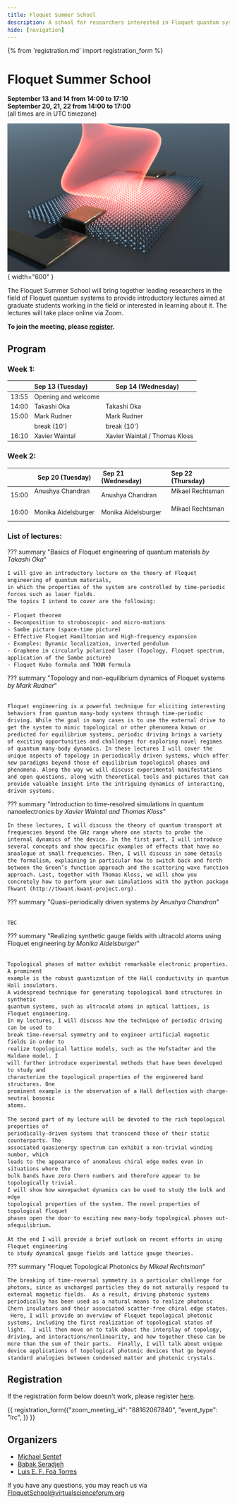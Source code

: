 ```yaml
---
title: Floquet Summer School
description: A school for researchers interested in Floquet quantum systems
hide: [navigation]
---
```

{% from 'registration.md' import registration_form %}
# Floquet Summer School
**<time data-format="MMMM D" datetime="2022-09-13T14:00:00+00:00">September 13</time> and <time data-format="D" datetime="2022-09-14T14:00:00+00:00">14</time> from <time data-format="H:mm" datetime="2022-09-13T14:00:00+00:00">14:00</time> to <time data-format="H:mm" datetime="2022-09-13T17:10:00+00:00">17:10</time>**  
**<time data-format="MMMM D" datetime="2022-09-20T15:00:00+00:00">September 20</time>, <time data-format="D" datetime="2022-09-21T15:00:00+00:00">21</time>, <time data-format="D" datetime="2022-09-22T15:00:00+00:00">22</time> from <time data-format="H:mm" datetime="2022-09-20T15:00:00+00:00">14:00</time> to <time data-format="H:mm" datetime="2022-09-20T17:00:00+00:00">17:00</time>**  
(all times are in <span class="timezone">UTC</span> timezone)

![school logo](media/floquet_school_logo.png){ width="600" }

The Floquet Summer School will bring together leading researchers in the field of Floquet quantum systems to provide introductory lectures aimed at graduate students working in the field or interested in learning about it. The lectures will take place online via Zoom.

**To join the meeting, please [register](#registration).**

## Program

### Week 1:

|           | Sep 13 (Tuesday) |       Sep 14 (Wednesday)      |
|-----------|:----------------|:-----------------------------|
| <time data-format="H:mm" datetime="2022-09-13T13:55:00+00:00">13:55</time> | Opening and welcome  |                               |
| <time data-format="H:mm" datetime="2022-09-13T14:00:00+00:00">14:00</time> | Takashi Oka          | Takashi Oka                   |
| <time data-format="H:mm" datetime="2022-09-13T15:00:00+00:00">15:00</time> | Mark Rudner          | Mark Rudner                   |
|           | break (10')          | break (10')                   |
| <time data-format="H:mm" datetime="2022-09-13T16:10:00+00:00">16:10</time> | Xavier Waintal       | Xavier Waintal / Thomas Kloss |


### Week 2:

|           |   Sep 20 (Tuesday)  |  Sep 21 (Wednesday) | Sep 22 (Thursday) |
|-----------|:-------------------|:-------------------|:-----------------|
| <time data-format="H:mm" datetime="2022-09-20T15:00:00+00:00">15:00</time> | Anushya Chandran    | Anushya Chandran    | Mikael Rechtsman  |
| <time data-format="H:mm" datetime="2022-09-20T16:00:00+00:00">16:00</time> | Monika Aidelsburger | Monika Aidelsburger | Mikael Rechtsman  |


### List of lectures:

??? summary "Basics of Floquet engineering of quantum materials *by Takashi Oka*"


    I will give an introductory lecture on the theory of Floquet engineering of quantum materials,
    in which the properties of the system are controlled by time-periodic forces such as laser fields.
    The topics I intend to cover are the following:

    - Floquet theorem
    - Decomposition to stroboscopic- and micro-motions
    - Sambe picture (space-time picture)
    - Effective Floquet Hamiltonian and High-frequency expansion
    - Examples: Dynamic localization, inverted pendulum
    - Graphene in circularly polarized laser (Topology, Floquet spectrum, application of the Sambe picture)
    - Floquet Kubo formula and TKNN formula

??? summary "Topology and non-equilibrium dynamics of Floquet systems *by Mark Rudner*"

     
    Floquet engineering is a powerful technique for eliciting interesting behaviors from quantum many-body systems through time-periodic driving. While the goal in many cases is to use the external drive to get the system to mimic topological or other phenomena known or predicted for equilibrium systems, periodic driving brings a variety of exciting opportunities and challenges for exploring novel regimes of quantum many-body dynamics. In these lectures I will cover the unique aspects of topology in periodically driven systems, which offer new paradigms beyond those of equilibrium topological phases and phenomena. Along the way we will discuss experimental manifestations and open questions, along with theoretical tools and pictures that can provide valuable insight into the intriguing dynamics of interacting, driven systems.

??? summary "Introduction to time-resolved simulations in quantum nanoelectronics *by Xavier Waintal and Thomas Kloss*"


    In these lectures, I will discuss the theory of quantum transport at frequencies beyond the GHz range where one starts to probe the internal dynamics of the device. In the first part, I will introduce several concepts and show specific examples of effects that have no anaalogue at small frequencies. Then, I will discuss in some details the formalism, explaining in particular how to switch back and forth between the Green’s function approach and the scattering wave function approach. Last, together with Thomas Kloss, we will show you concretely how to perform your own simulations with the python package Tkwant (http://tkwant.kwant-project.org).

??? summary "Quasi-periodically driven systems *by Anushya Chandran*"

     
    TBC

??? summary "Realizing synthetic gauge fields with ultracold atoms using Floquet engineering *by Monika Aidelsburger*"

     
    Topological phases of matter exhibit remarkable electronic properties. A prominent
    example is the robust quantization of the Hall conductivity in quantum Hall insulators.
    A widespread technique for generating topological band structures in synthetic
    quantum systems, such as ultracold atoms in optical lattices, is Floquet engineering.
    In my lectures, I will discuss how the technique of periodic driving can be used to
    break time-reversal symmetry and to engineer artificial magnetic fields in order to
    realize topological lattice models, such as the Hofstadter and the Haldane model. I
    will further introduce experimental methods that have been developed to study and
    characterize the topological properties of the engineered band structures. One
    prominent example is the observation of a Hall deflection with charge-neutral bosonic
    atoms.

    The second part of my lecture will be devoted to the rich topological properties of
    periodically-driven systems that transcend those of their static counterparts. The
    associated quasienergy spectrum can exhibit a non-trivial winding number, which
    leads to the appearance of anomalous chiral edge modes even in situations where the
    bulk bands have zero Chern numbers and therefore appear to be topologically trivial.
    I will show how wavepacket dynamics can be used to study the bulk and edge
    topological properties of the system. The novel properties of topological Floquet
    phases open the door to exciting new many-body topological phases out-ofequilibrium.

    At the end I will provide a brief outlook on recent efforts in using Floquet engineering
    to study dynamical gauge fields and lattice gauge theories.

??? summary "Floquet Topological Photonics *by Mikael Rechtsman*"

    The breaking of time-reversal symmetry is a particular challenge for photons, since as uncharged particles they do not naturally respond to external magnetic fields.  As a result, driving photonic systems periodically has been used as a natural means to realize photonic Chern insulators and their associated scatter-free chiral edge states.  Here, I will provide an overview of Floquet topological photonic systems, including the first realization of topological states of light.  I will then move on to talk about the interplay of topology, driving, and interactions/nonlinearity, and how together these can be more than the sum of their parts.  Finally, I will talk about unique device applications of topological photonic devices that go beyond standard analogies between condensed matter and photonic crystals.

## Registration

If the registration form below doesn't work, please register [here](https://virtualscienceforum-org.zoom.us/meeting/register/tZwsceuoqDwiHtQBJtQyHNW8D3qSAX2ri1Nm).

{{ registration_form({"zoom_meeting_id": "88162067840", "event_type": "lrc", }) }}

## Organizers

* [Michael Sentef](https://lab.sentef.org/michael-sentef/)
* [Babak Seradjeh](https://qdyn.physics.indiana.edu/)
* [Luis E. F. Foà Torres](https://www.foatorres.com/)

If you have any questions, you may reach us via [FloquetSchool@virtualscienceforum.org](mailto:FloquetSchool@virtualscienceforum.org)
